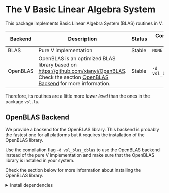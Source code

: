 # The V Basic Linear Algebra System

This package implements Basic Linear Algebra System (BLAS) routines in V.

| Backend  | Description                                                                                                                                                        | Status | Compilation Flags   |
| -------- | ------------------------------------------------------------------------------------------------------------------------------------------------------------------ | ------ | ------------------- |
| BLAS     | Pure V implementation                                                                                                                                              | Stable | `NONE`              |
| OpenBLAS | OpenBLAS is an optimized BLAS library based on <https://github.com/xianyi/OpenBLAS>. Check the section [OpenBLAS Backend](#openblas-backend) for more information. | Stable | `-d vsl_blas_cblas` |

Therefore, its routines are a little more _lower level_ than the ones in the package `vsl.la`.

## OpenBLAS Backend

We provide a backend for the OpenBLAS library. This backend is probably the fastest one for all platforms
but it requires the installation of the OpenBLAS library.

Use the compilation flag `-d vsl_blas_cblas` to use the OpenBLAS backend
instead of the pure V implementation
and make sure that the OpenBLAS library is installed in your system.

Check the section below for more information about installing the OpenBLAS library.

<details>
<summary>Install dependencies</summary>

### Homebrew (macOS)

```sh
brew install openblas
```

### Debian/Ubuntu GNU Linux

`libopenblas-dev` is not needed when using the pure V backend.

```sh
sudo apt-get install -y --no-install-recommends \
    gcc \
    gfortran \
    libopenblas-dev
```

### Arch Linux/Manjaro GNU Linux

The best way of installing OpenBlas is using
[lapack-openblas](https://aur.archlinux.org/packages/lapack-openblas/).

```sh
yay -S lapack-openblas
```

or

```sh
git clone https://aur.archlinux.org/lapack-openblas.git /tmp/lapack-openblas
cd /tmp/lapack-openblas
makepkg -si
```

### macOS

```sh
brew install openblas
```

</details>

